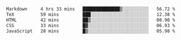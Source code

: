 <!--START_SECTION:waka-->

```txt
Markdown     4 hrs 33 mins   ██████████████▒░░░░░░░░░░   56.72 %
TeX          59 mins         ███░░░░░░░░░░░░░░░░░░░░░░   12.38 %
HTML         42 mins         ██▒░░░░░░░░░░░░░░░░░░░░░░   08.90 %
CSS          33 mins         █▓░░░░░░░░░░░░░░░░░░░░░░░   06.93 %
JavaScript   28 mins         █▒░░░░░░░░░░░░░░░░░░░░░░░   05.98 %
```

<!--END_SECTION:waka-->